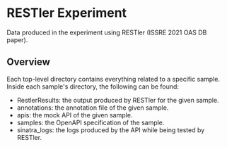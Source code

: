 # RESTler Experiment
Data produced in the experiment using RESTler (ISSRE 2021 OAS DB paper).

## Overview
Each top-level directory contains everything related to a specific sample. Inside each sample's directory, the following can be found:

- RestlerResults: the output produced by RESTler for the given sample.
- annotations: the annotation file of the given sample.
- apis: the mock API of the given sample.
- samples: the OpenAPI specification of the sample.
- sinatra_logs: the logs produced by the API while being tested by RESTler.
